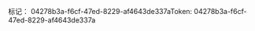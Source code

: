 <span data-ttu-id="f1917-101">标记： 04278b3a-f6cf-47ed-8229-af4643de337a</span><span class="sxs-lookup"><span data-stu-id="f1917-101">Token: 04278b3a-f6cf-47ed-8229-af4643de337a</span></span>